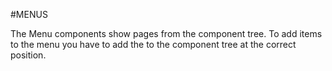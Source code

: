 #MENUS

The Menu components show pages from the component tree. To add items to the menu you have to add the to the component tree 
at the correct position.